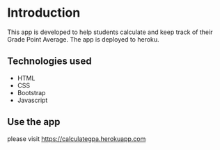 # Introduction

This app is developed to help students calculate and keep track of their Grade Point Average. The app is 
deployed to heroku.

## Technologies used

* HTML
* CSS
* Bootstrap
* Javascript

## Use the app

please visit https://calculategpa.herokuapp.com

